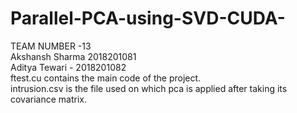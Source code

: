 # Parallel-PCA-using-SVD-CUDA-
TEAM NUMBER -13 <br>
Akshansh Sharma 2018201081<br>
Aditya Tewari - 2018201082<br>
ftest.cu contains the main code of the project.<br>
intrusion.csv is the file used on which pca is applied after taking its covariance matrix.<br>
